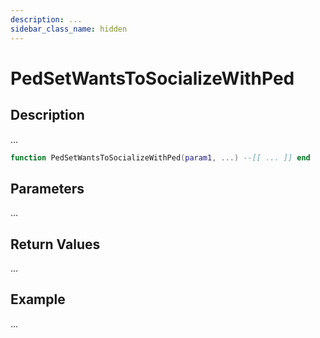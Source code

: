 ```yaml
---
description: ...
sidebar_class_name: hidden
---
```


# PedSetWantsToSocializeWithPed

## Description

...

```lua
function PedSetWantsToSocializeWithPed(param1, ...) --[[ ... ]] end
```

## Parameters

...

## Return Values

...

## Example

...

